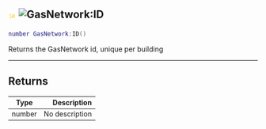 ## ![shared](../../.gitbook/assets/shared.png) ![GasNetwork](./readme/gasnetwork "mention"):ID

```lua
number GasNetwork:ID()
```

Returns the GasNetwork id, unique per building

------
## Returns

| Type   | Description |
| ------ | ----------: |
| number | No description |

